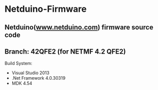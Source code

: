 # Netduino-Firmware
Netduino(www.netduino.com) firmware source code
-------------------------------------------------
## Branch: 42QFE2 (for NETMF 4.2 QFE2)
Build System:
* Visual Studio 2013
* .Net Framework 4.0.30319
* MDK 4.54
